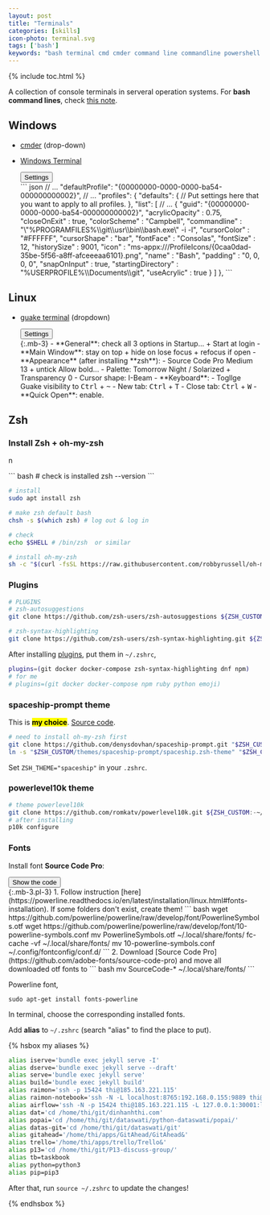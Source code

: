 ```yaml
---
layout: post
title: "Terminals"
categories: [skills]
icon-photo: terminal.svg
tags: ['bash']
keywords: "bash terminal cmd cmder command line commandline powershell window terminal zsh guake terminal linux ubuntu"
---
```


{% include toc.html %}

A collection of console terminals in serveral operation systems. For **bash command lines**, check [this note](/bash-command-line).

## Windows

- [cmder](https://cmder.net) (drop-down)
- [Windows Terminal](https://github.com/microsoft/terminal)

    <div class="hide-show-box">
    <button type="button" markdown="1" class="btn collapsed box-button" data-toggle="collapse" data-target="#box1ct">
    Settings
    </button>
    <div id="box1ct" markdown="1" class="collapse multi-collapse box-content">
    ``` json
    // ...
    "defaultProfile": "{00000000-0000-0000-ba54-000000000002}",
    // ...
    "profiles":
        {
            "defaults":
            {
                // Put settings here that you want to apply to all profiles.
            },
            "list":
            [
                // ...
                {
                    "guid": "{00000000-0000-0000-ba54-000000000002}",
                    "acrylicOpacity" : 0.75,
                    "closeOnExit" : true,
                    "colorScheme" : "Campbell",
                    "commandline" : "\"%PROGRAMFILES%\\git\\usr\\bin\\bash.exe\" -i -l",
                    "cursorColor" : "#FFFFFF",
                    "cursorShape" : "bar",
                    "fontFace" : "Consolas",
                    "fontSize" : 12,
                    "historySize" : 9001,
                    "icon" : "ms-appx:///ProfileIcons/{0caa0dad-35be-5f56-a8ff-afceeeaa6101}.png",
                    "name" : "Bash",
                    "padding" : "0, 0, 0, 0",
                    "snapOnInput" : true,
                    "startingDirectory" : "%USERPROFILE%\\Documents\\git",
                    "useAcrylic" : true
                }
            ]
        },
    ```
    </div>
    </div>

## Linux

- [guake terminal](http://guake-project.org) (dropdown)

    <div class="hide-show-box">
    <button type="button" markdown="1" class="btn collapsed box-button" data-toggle="collapse" data-target="#box1ct">
    Settings
    </button>
    <div id="box1ct" markdown="1" class="collapse multi-collapse box-content">
    {:.mb-3}
    - **General**: check all 3 options in Startup... + Start at login
    - **Main Window**: stay on top + hide on lose focus + refocus if open
    - **Appearance** (after installing **zsh**):
      - Source Code Pro Medium 13 + untick Allow bold...
      - Palette: Tomorrow Night / Solarized + Transparency 0
      - Cursor shape: I-Beam
    - **Keyboard**:
      - Togllge Guake visibility to <kbd>Ctrl</kbd> + <kbd>~</kbd>
      - New tab: <kbd>Ctrl</kbd> + <kbd>T</kbd>
      - Close tab: <kbd>Ctrl</kbd> + <kbd>W</kbd>
    - **Quick Open**: enable.
    </div>
    </div>


## Zsh

### Install Zsh + oh-my-zsh
n
<div class="flex-50" markdown="1">
``` bash
# check is installed
zsh --version
```

``` bash
# install
sudo apt install zsh
```

``` bash
# make zsh default bash
chsh -s $(which zsh) # log out & log in
```

``` bash
# check
echo $SHELL # /bin/zsh  or similar
```
</div>

``` bash
# install oh-my-zsh
sh -c "$(curl -fsSL https://raw.githubusercontent.com/robbyrussell/oh-my-zsh/master/tools/install.sh)"
```

### Plugins

``` bash
# PLUGINS
# zsh-autosuggestions
git clone https://github.com/zsh-users/zsh-autosuggestions ${ZSH_CUSTOM:-~/.oh-my-zsh/custom}/plugins/zsh-autosuggestions

# zsh-syntax-highlighting
git clone https://github.com/zsh-users/zsh-syntax-highlighting.git ${ZSH_CUSTOM:-~/.oh-my-zsh/custom}/plugins/zsh-syntax-highlighting
```

After installing [plugins](https://github.com/ohmyzsh/ohmyzsh/wiki/Plugins), put them in `~/.zshrc`,

``` bash
plugins=(git docker docker-compose zsh-syntax-highlighting dnf npm)
# for me
# plugins=(git docker docker-compose npm ruby python emoji)
```

### spaceship-prompt theme

This is <mark markdown="span">**my choice**</mark>. [Source code](https://github.com/denysdovhan/spaceship-prompt).

``` bash
# need to install oh-my-zsh first
git clone https://github.com/denysdovhan/spaceship-prompt.git "$ZSH_CUSTOM/themes/spaceship-prompt"
ln -s "$ZSH_CUSTOM/themes/spaceship-prompt/spaceship.zsh-theme" "$ZSH_CUSTOM/themes/spaceship.zsh-theme"
```

Set `ZSH_THEME="spaceship"` in your `.zshrc`.

### powerlevel10k theme

``` bash
# theme powerlevel10k
git clone https://github.com/romkatv/powerlevel10k.git ${ZSH_CUSTOM:-~/.oh-my-zsh/custom}/themes/powerlevel10k
# after installing
p10k configure
```

### Fonts

Install font **Source Code Pro**:

<div class="hide-show-box">
<button type="button" markdown="1" class="btn collapsed box-button" data-toggle="collapse" data-target="#box1ct">
Show the code
</button>
<div id="box1ct" markdown="1" class="collapse multi-collapse box-content">
{:.mb-3.pl-3}
1. Follow instruction [here](https://powerline.readthedocs.io/en/latest/installation/linux.html#fonts-installation). If some folders don't exist, create them!
``` bash
wget https://github.com/powerline/powerline/raw/develop/font/PowerlineSymbols.otf
wget https://github.com/powerline/powerline/raw/develop/font/10-powerline-symbols.conf
mv PowerlineSymbols.otf ~/.local/share/fonts/
fc-cache -vf ~/.local/share/fonts/
mv 10-powerline-symbols.conf ~/.config/fontconfig/conf.d/
```
2. Download [Source Code Pro](https://github.com/adobe-fonts/source-code-pro) and move all downloaded otf fonts to
``` bash
mv SourceCode-* ~/.local/share/fonts/
```
</div>
</div>

Powerline font,

```
sudo apt-get install fonts-powerline
```

In terminal, choose the corresponding installed fonts.

Add **alias** to `~/.zshrc` (search "alias" to find the place to put).

{% hsbox my aliases %}

``` bash
alias iserve='bundle exec jekyll serve -I'
alias dserve='bundle exec jekyll serve --draft'
alias serve='bundle exec jekyll serve'
alias build='bundle exec jekyll build'
alias raimon='ssh -p 15424 thi@185.163.221.115'
alias raimon-notebook='ssh -N -L localhost:8765:192.168.0.155:9889 thi@185.163.221.115 -p 15424'
alias airflow='ssh -N -p 15424 thi@185.163.221.115 -L 127.0.0.1:30001:localhost:30001 -f'
alias dat='cd /home/thi/git/dinhanhthi.com'
alias popai='cd /home/thi/git/dataswati/python-dataswati/popai/'
alias datas-git='cd /home/thi/git/dataswati/git'
alias gitahead='/home/thi/apps/GitAhead/GitAhead&'
alias trello='/home/thi/apps/trello/Trello&'
alias p13='cd /home/thi/git/P13-discuss-group/'
alias tb=taskbook
alias python=python3
alias pip=pip3
```

After that, run `source ~/.zshrc` to update the changes!

{% endhsbox %}